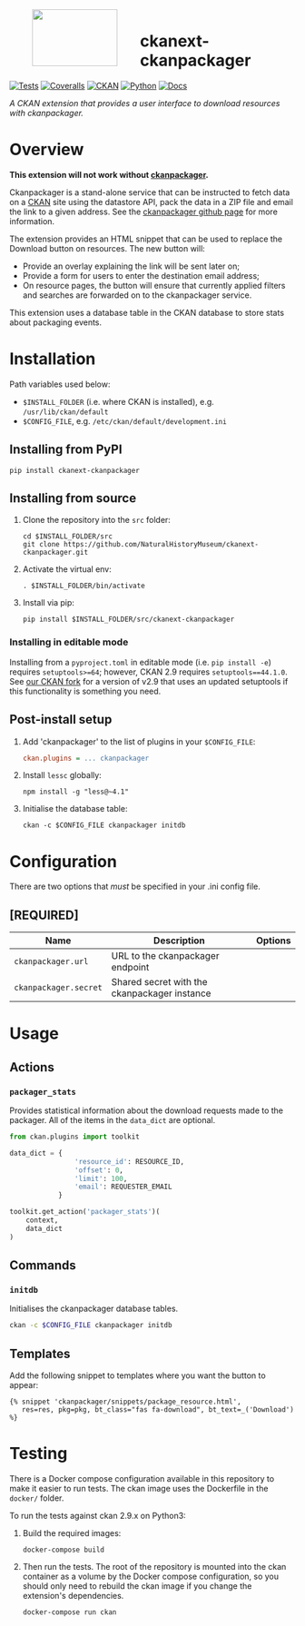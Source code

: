 <!--header-start-->
<img src="https://data.nhm.ac.uk/images/nhm_logo.svg" align="left" width="150px" height="100px" hspace="40"/>

# ckanext-ckanpackager

[![Tests](https://img.shields.io/github/actions/workflow/status/NaturalHistoryMuseum/ckanext-ckanpackager/main.yml?style=flat-square)](https://github.com/NaturalHistoryMuseum/ckanext-ckanpackager/actions/workflows/main.yml)
[![Coveralls](https://img.shields.io/coveralls/github/NaturalHistoryMuseum/ckanext-ckanpackager/main?style=flat-square)](https://coveralls.io/github/NaturalHistoryMuseum/ckanext-ckanpackager)
[![CKAN](https://img.shields.io/badge/ckan-2.9.7-orange.svg?style=flat-square)](https://github.com/ckan/ckan)
[![Python](https://img.shields.io/badge/python-3.6%20%7C%203.7%20%7C%203.8-blue.svg?style=flat-square)](https://www.python.org/)
[![Docs](https://img.shields.io/readthedocs/ckanext-ckanpackager?style=flat-square)](https://ckanext-ckanpackager.readthedocs.io)

_A CKAN extension that provides a user interface to download resources with ckanpackager._

<!--header-end-->

# Overview

<!--overview-start-->
**This extension will not work without [ckanpackager](http://github.com/NaturalHistoryMuseum/ckanpackager).**

Ckanpackager is a stand-alone service that can be instructed to fetch data on a [CKAN](http://ckan.org) site using the datastore API, pack the data in a ZIP file and email the link to a given address. See the [ckanpackager github page](http://github.com/NaturalHistoryMuseum/ckanpackager) for more information.

The extension provides an HTML snippet that can be used to replace the Download button on resources. The new button will:
- Provide an overlay explaining the link will be sent later on;
- Provide a form for users to enter the destination email address;
- On resource pages, the button will ensure that currently applied filters and searches are forwarded on to the ckanpackager service.

This extension uses a database table in the CKAN database to store stats about packaging events.

<!--overview-end-->

# Installation

<!--installation-start-->
Path variables used below:
- `$INSTALL_FOLDER` (i.e. where CKAN is installed), e.g. `/usr/lib/ckan/default`
- `$CONFIG_FILE`, e.g. `/etc/ckan/default/development.ini`

## Installing from PyPI

```shell
pip install ckanext-ckanpackager
```

## Installing from source

1. Clone the repository into the `src` folder:
   ```shell
   cd $INSTALL_FOLDER/src
   git clone https://github.com/NaturalHistoryMuseum/ckanext-ckanpackager.git
   ```

2. Activate the virtual env:
   ```shell
   . $INSTALL_FOLDER/bin/activate
   ```

3. Install via pip:
   ```shell
   pip install $INSTALL_FOLDER/src/ckanext-ckanpackager
   ```

### Installing in editable mode

Installing from a `pyproject.toml` in editable mode (i.e. `pip install -e`) requires `setuptools>=64`; however, CKAN 2.9 requires `setuptools==44.1.0`. See [our CKAN fork](https://github.com/NaturalHistoryMuseum/ckan) for a version of v2.9 that uses an updated setuptools if this functionality is something you need.

## Post-install setup

1. Add 'ckanpackager' to the list of plugins in your `$CONFIG_FILE`:
   ```ini
   ckan.plugins = ... ckanpackager
   ```

2. Install `lessc` globally:
   ```shell
   npm install -g "less@~4.1"
   ```

3. Initialise the database table:
   ```shell
   ckan -c $CONFIG_FILE ckanpackager initdb
   ```

<!--installation-end-->

# Configuration

<!--configuration-start-->
There are two options that _must_ be specified in your .ini config file.

## **[REQUIRED]**

| Name                  | Description                                  | Options |
|-----------------------|----------------------------------------------|---------|
| `ckanpackager.url`    | URL to the ckanpackager endpoint             |         |
| `ckanpackager.secret` | Shared secret with the ckanpackager instance |         |

<!--configuration-end-->

# Usage

<!--usage-start-->
## Actions

### `packager_stats`
Provides statistical information about the download requests made to the packager. All of the items in the `data_dict` are optional.

```python
from ckan.plugins import toolkit

data_dict = {
                'resource_id': RESOURCE_ID,
                'offset': 0,
                'limit': 100,
                'email': REQUESTER_EMAIL
            }

toolkit.get_action('packager_stats')(
    context,
    data_dict
)
```

## Commands

### `initdb`
Initialises the ckanpackager database tables.

  ```bash
  ckan -c $CONFIG_FILE ckanpackager initdb
  ```

## Templates

Add the following snippet to templates where you want the button to appear:

```html+jinja
{% snippet 'ckanpackager/snippets/package_resource.html',
   res=res, pkg=pkg, bt_class="fas fa-download", bt_text=_('Download')
%}
```

<!--usage-end-->

# Testing

<!--testing-start-->
There is a Docker compose configuration available in this repository to make it easier to run tests. The ckan image uses the Dockerfile in the `docker/` folder.

To run the tests against ckan 2.9.x on Python3:

1. Build the required images:
   ```shell
   docker-compose build
   ```

2. Then run the tests.
   The root of the repository is mounted into the ckan container as a volume by the Docker compose
   configuration, so you should only need to rebuild the ckan image if you change the extension's
   dependencies.
   ```shell
   docker-compose run ckan
   ```

<!--testing-end-->

